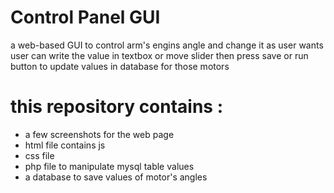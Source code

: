 # Control Panel GUI
a web-based GUI to control arm's engins angle and change it as user wants
user can write the value in textbox or move slider 
then press save or run button to update values in database for those motors

# this repository contains :
* a few screenshots for the web page 
* html file contains js  
* css file
* php file to manipulate mysql table values
* a database to save values of motor's angles
